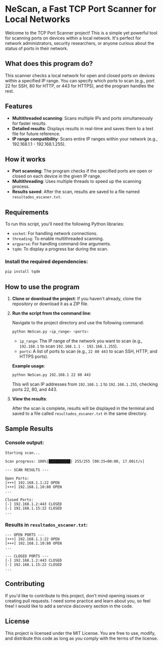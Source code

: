 # NeScan, a Fast TCP Port Scanner for Local Networks 

Welcome to the TCP Port Scanner project! This is a simple yet powerful tool for scanning ports on devices within a local network. It's perfect for network administrators, security researchers, or anyone curious about the status of ports in their network.

## What does this program do?

This scanner checks a local network for open and closed ports on devices within a specified IP range. You can specify which ports to scan (e.g., port 22 for SSH, 80 for HTTP, or 443 for HTTPS), and the program handles the rest.

## Features

- **Multithreaded scanning**: Scans multiple IPs and ports simultaneously for faster results.
- **Detailed results**: Displays results in real-time and saves them to a text file for future reference.
- **IP range compatibility**: Scans entire IP ranges within your network (e.g., 192.168.1.1 - 192.168.1.255).

## How it works

- **Port scanning**: The program checks if the specified ports are open or closed on each device in the given IP range.
- **Multithreading**: Uses multiple threads to speed up the scanning process.
- **Results saved**: After the scan, results are saved to a file named `resultados_escaner.txt`.

## Requirements

To run this script, you'll need the following Python libraries:

- `socket`: For handling network connections.
- `threading`: To enable multithreaded scanning.
- `argparse`: For handling command-line arguments.
- `tqdm`: To display a progress bar during the scan.

### Install the required dependencies:

```bash
pip install tqdm
```

## How to use the program

1. **Clone or download the project**: If you haven't already, clone the repository or download it as a ZIP file.

2. **Run the script from the command line**:

   Navigate to the project directory and use the following command:

   ```bash
   python NeScan.py <ip_range> <ports>
   ```

   - `ip_range`: The IP range of the network you want to scan (e.g., `192.168.1` to scan `192.168.1.1 - 192.168.1.255`).
   - `ports`: A list of ports to scan (e.g., `22 80 443` to scan SSH, HTTP, and HTTPS ports).

   **Example usage**:

   ```bash
   python NeScan.py 192.168.1 22 80 443
   ```

   This will scan IP addresses from `192.168.1.1` to `192.168.1.255`, checking ports 22, 80, and 443.

3. **View the results**:

   After the scan is complete, results will be displayed in the terminal and saved to a file called `resultados_escaner.txt` in the same directory.

## Sample Results

### Console output:

```
Starting scan...

Scan progress: 100%|██████████| 255/255 [00:15<00:00, 17.00it/s]

--- SCAN RESULTS ---

Open Ports:
[+++] 192.168.1.1:22 OPEN
[+++] 192.168.1.10:80 OPEN
...

Closed Ports:
[-] 192.168.1.2:443 CLOSED
[-] 192.168.1.15:22 CLOSED
...
```

### Results in `resultados_escaner.txt`:

```
--- OPEN PORTS ---
[+++] 192.168.1.1:22 OPEN
[+++] 192.168.1.10:80 OPEN
...

--- CLOSED PORTS ---
[-] 192.168.1.2:443 CLOSED
[-] 192.168.1.15:22 CLOSED
...
```

## Contributing

If you'd like to contribute to this project, don't mind opening issues or creating pull requests. I need some practice and learn about you, so feel free!
I would like to add a service discovery section in the code.

## License

This project is licensed under the MIT License. You are free to use, modify, and distribute this code as long as you comply with the terms of the license.
